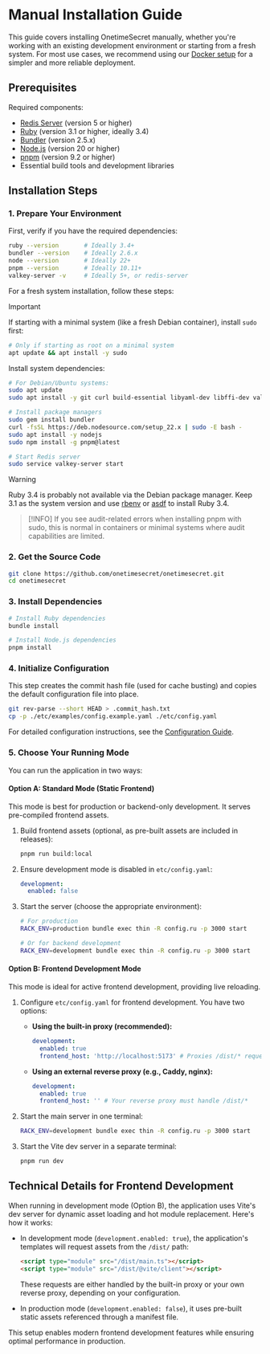 # Manual Installation Guide

This guide covers installing OnetimeSecret manually, whether you're working with an existing development environment or starting from a fresh system. For most use cases, we recommend using our [Docker setup](DOCKER.md) for a simpler and more reliable deployment.

## Prerequisites

Required components:
- [Redis Server](https://redis.io/download) (version 5 or higher)
- [Ruby](https://www.ruby-lang.org/en/downloads/) (version 3.1 or higher, ideally 3.4)
- [Bundler](https://bundler.io/) (version 2.5.x)
- [Node.js](https://nodejs.org/en/download/) (version 20 or higher)
- [pnpm](https://pnpm.io/installation) (version 9.2 or higher)
- Essential build tools and development libraries

## Installation Steps

### 1. Prepare Your Environment

First, verify if you have the required dependencies:

```bash
ruby --version       # Ideally 3.4+
bundler --version    # Ideally 2.6.x
node --version       # Ideally 22+
pnpm --version       # Ideally 10.11+
valkey-server -v     # Ideally 5+, or redis-server
```

For a fresh system installation, follow these steps:

> [!Important]
> If starting with a minimal system (like a fresh Debian container), install `sudo` first:
>
> ```bash
> # Only if starting as root on a minimal system
> apt update && apt install -y sudo
> ```

Install system dependencies:

```bash
# For Debian/Ubuntu systems:
sudo apt update
sudo apt install -y git curl build-essential libyaml-dev libffi-dev valkey-server ruby3.1 ruby3.1-dev

# Install package managers
sudo gem install bundler
curl -fsSL https://deb.nodesource.com/setup_22.x | sudo -E bash -
sudo apt install -y nodejs
sudo npm install -g pnpm@latest

# Start Redis server
sudo service valkey-server start
```
> [!WARNING]
> Ruby 3.4 is probably not available via the Debian package manager. Keep 3.1 as the system version and use [rbenv](https://github.com/rbenv/rbenv) or [asdf](https://asdf-vm.com/) to install Ruby 3.4.

> [!INFO]
> If you see audit-related errors when installing pnpm with sudo, this is normal in containers or minimal systems where audit capabilities are limited.

### 2. Get the Source Code

```bash
git clone https://github.com/onetimesecret/onetimesecret.git
cd onetimesecret
```

### 3. Install Dependencies

```bash
# Install Ruby dependencies
bundle install

# Install Node.js dependencies
pnpm install
```

### 4. Initialize Configuration

This step creates the commit hash file (used for cache busting) and copies the default configuration file into place.

```bash
git rev-parse --short HEAD > .commit_hash.txt
cp -p ./etc/examples/config.example.yaml ./etc/config.yaml
```

For detailed configuration instructions, see the [Configuration Guide](CONFIGURATION.md).

### 5. Choose Your Running Mode

You can run the application in two ways:

#### Option A: Standard Mode (Static Frontend)

This mode is best for production or backend-only development. It serves pre-compiled frontend assets.

1.  Build frontend assets (optional, as pre-built assets are included in releases):
    ```bash
    pnpm run build:local
    ```

2.  Ensure development mode is disabled in `etc/config.yaml`:
    ```yaml
    development:
      enabled: false
    ```

3.  Start the server (choose the appropriate environment):
    ```bash
    # For production
    RACK_ENV=production bundle exec thin -R config.ru -p 3000 start

    # Or for backend development
    RACK_ENV=development bundle exec thin -R config.ru -p 3000 start
    ```

#### Option B: Frontend Development Mode

This mode is ideal for active frontend development, providing live reloading.

1.  Configure `etc/config.yaml` for frontend development. You have two options:
    *   **Using the built-in proxy (recommended):**
        ```yaml
        development:
          enabled: true
          frontend_host: 'http://localhost:5173' # Proxies /dist/* requests
        ```
    *   **Using an external reverse proxy (e.g., Caddy, nginx):**
        ```yaml
        development:
          enabled: true
          frontend_host: '' # Your reverse proxy must handle /dist/*
        ```

2.  Start the main server in one terminal:
    ```bash
    RACK_ENV=development bundle exec thin -R config.ru -p 3000 start
    ```

3.  Start the Vite dev server in a separate terminal:
    ```bash
    pnpm run dev
    ```

## Technical Details for Frontend Development

When running in development mode (Option B), the application uses Vite's dev server for dynamic asset loading and hot module replacement. Here's how it works:

- In development mode (`development.enabled: true`), the application's templates will request assets from the `/dist/` path:
  ```html
  <script type="module" src="/dist/main.ts"></script>
  <script type="module" src="/dist/@vite/client"></script>
  ```
  These requests are either handled by the built-in proxy or your own reverse proxy, depending on your configuration.

- In production mode (`development.enabled: false`), it uses pre-built static assets referenced through a manifest file.

This setup enables modern frontend development features while ensuring optimal performance in production.
